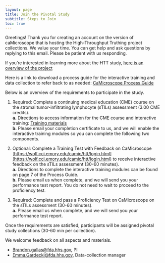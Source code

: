 ```yaml
---
layout: page
title: Join the Pivotal Study 
subtitle: Steps to Join
toc: true
---
```


Greetings! Thank you for creating an account on the version of caMicroscope that is hosting the High-Throughput Truthing project collections. We value your time. You can get help and ask questions by replying to this email. Please be patient with us responding.

If you’re interested in learning more about the HTT study, [here is an overview of the project](./whatIsHTT.md)

Here is a link to download a process guide for the interactive training and data collection to refer back to as needed: [CaMicroscope Process Guide](./training-2023/pdfs/caMicro-ProcessGuide-20230821.pdf)

Below is an overview of the requirements to participate in the study. 
1.	Required: Complete a continuing medical education (CME) course on the stromal tumor-infiltrating lymphocyte (sTILs) assessment (3.00 CME credits).  
  **a.**	Directions to access information for the CME course and interactive training: [Training materials](./training-2023.md)  
  **b.**	Please email your completion certificate to us, and we will enable the interactive training modules so you can complete the following two components.  

2.	Optional: Complete a Training Test with Feedback on CaMicroscope [https://wolf.cci.emory.edu/camic/htt/login.html](https://wolf.cci.emory.edu/camic/htt/login.html) to receive interactive feedback on the sTILs assessment (30-60 minutes).  
  **a.**	Directions to complete the interactive training modules can be found on page 7 of the Process Guide.  
  **b.**	Please email us when complete, and we will send you your performance test report. You do not need to wait to proceed to the proficiency test.  
  
3.	Required: Complete and pass a Proficiency Test on CaMicroscope on the sTILs assessment (30-60 minutes).  
  **a.**	Please email us when complete, and we will send you your performance test report.

Once the requirements are satisfied, participants will be assigned pivotal study collections (30-60 min per collection).

We welcome feedback on all aspects and materials.
* Brandon.gallas@fda.hhs.gov, PI
* Emma.Gardecki@fda.hhs.gov, Data-collection manager

